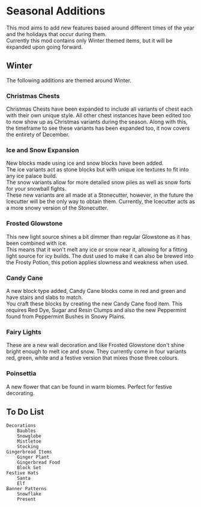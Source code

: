 # Seasonal Additions
This mod aims to add new features based around different times of the year and the holidays that occur during them.\
Currently this mod contains only Winter themed items, but it will be expanded upon going forward.

## Winter
The following additions are themed around Winter.

### Christmas Chests
Christmas Chests have been expanded to include all variants of chest each with their own unique style.
All other chest instances have been edited too to now show up as Christmas variants during the season.
Along with this, the timeframe to see these variants has been expanded too, it now covers the entirety of December.

### Ice and Snow Expansion
New blocks made using ice and snow blocks have been added.\
The ice variants act as stone blocks but with unique ice textures to fit into any ice palace build.\
The snow variants allow for more detailed snow piles as well as snow forts for your snowball fights.\
These new variants are all made at a Stonecutter, however, in the future the Icecutter will be the only way to obtain them. Currently, the Icecutter acts as a more snowy version of the Stonecutter.

### Frosted Glowstone
This new light source shines a bit dimmer than regular Glowstone as it has been combined with ice.\
This means that it won't melt any ice or snow near it, allowing for a fitting light source for icy builds.
The dust used to make it can also be brewed into the Frosty Potion, this potion applies slowness and weakness when used.

### Candy Cane
A new block type added, Candy Cane blocks come in red and green and have stairs and slabs to match.\
You craft these blocks by creating the new Candy Cane food item. This requires Red Dye, Sugar and Resin Clumps and also the new Peppermint found from Peppermint Bushes in Snowy Plains.

### Fairy Lights
These are a new wall decoration and like Frosted Glowstone don't shine bright enough to melt ice and snow. They currently come in four variants red, green, white and a festive version that mixes those three colours.

### Poinsettia
A new flower that can be found in warm biomes. Perfect for festive decorating.

## To Do List

    Decorations
        Baubles
        Snowglobe
        Mistletoe
        Stocking
    Gingerbread Items
        Ginger Plant
        Gingerbread Food
        Block Set
    Festive Hats
        Santa
        Elf
    Banner Patterns
        Snowflake
        Present